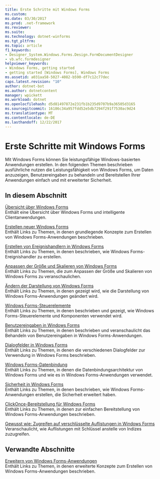 ```yaml
---
title: Erste Schritte mit Windows Forms
ms.custom: 
ms.date: 03/30/2017
ms.prod: .net-framework
ms.reviewer: 
ms.suite: 
ms.technology: dotnet-winforms
ms.tgt_pltfrm: 
ms.topic: article
f1_keywords:
- Designer_System.Windows.Forms.Design.FormDocumentDesigner
- vb.wfc.formdesigner
helpviewer_keywords:
- Windows Forms, getting started
- getting started [Windows Forms], Windows Forms
ms.assetid: a031aa58-5027-4082-b590-df7c12c77dec
caps.latest.revision: "10"
author: dotnet-bot
ms.author: dotnetcontent
manager: wpickett
ms.workload: dotnet
ms.openlocfilehash: d5d81497872e231fb1b235d9707b9a36505d3165
ms.sourcegitcommit: 16186c34a957fdd52e5db7294f291f7530ac9d24
ms.translationtype: MT
ms.contentlocale: de-DE
ms.lasthandoff: 12/22/2017
---
```

# <a name="getting-started-with-windows-forms"></a>Erste Schritte mit Windows Forms
Mit Windows Forms können Sie leistungsfähige Windows-basierten Anwendungen erstellen. In den folgenden Themen beschrieben ausführliche nutzen die Leistungsfähigkeit von Windows Forms, um Daten anzuzeigen, Benutzereingaben zu behandeln und Bereitstellen Ihrer Anwendungen einfach und mit erweiterter Sicherheit.  
  
## <a name="in-this-section"></a>In diesem Abschnitt  
 [Übersicht über Windows Forms](../../../docs/framework/winforms/windows-forms-overview.md)  
 Enthält eine Übersicht über Windows Forms und intelligente Clientanwendungen.  
  
 [Erstellen neuer Windows Forms](../../../docs/framework/winforms/creating-a-new-windows-form.md)  
 Enthält Links zu Themen, in denen grundlegende Konzepte zum Erstellen von Windows Forms-Anwendungen beschrieben.  
  
 [Erstellen von Ereignishandlern in Windows Forms](../../../docs/framework/winforms/creating-event-handlers-in-windows-forms.md)  
 Enthält Links zu Themen, in denen beschrieben, wie Windows Forms-Ereignishandler zu erstellen.  
  
 [Anpassen der Größe und Skalieren von Windows Forms](../../../docs/framework/winforms/adjusting-the-size-and-scale-of-windows-forms.md)  
 Enthält Links zu Themen, die zum Anpassen der Größe und Skalieren von Windows Forms zu veranschaulichen.  
  
 [Ändern der Darstellung von Windows Forms](../../../docs/framework/winforms/changing-the-appearance-of-windows-forms.md)  
 Enthält Links zu Themen, in denen gezeigt wird, wie die Darstellung von Windows Forms-Anwendungen geändert wird.  
  
 [Windows Forms-Steuerelemente](../../../docs/framework/winforms/controls/index.md)  
 Enthält Links zu Themen, in denen beschrieben und gezeigt, wie Windows Forms-Steuerelemente und Komponenten verwendet wird.  
  
 [Benutzereingaben in Windows Forms](../../../docs/framework/winforms/user-input-in-windows-forms.md)  
 Enthält Links zu Themen, in denen beschrieben und veranschaulicht das Behandeln von Benutzereingaben in Windows Forms-Anwendungen.  
  
 [Dialogfelder in Windows Forms](../../../docs/framework/winforms/dialog-boxes-in-windows-forms.md)  
 Enthält Links zu Themen, in denen die verschiedenen Dialogfelder zur Verwendung in Windows Forms beschrieben.  
  
 [Windows Forms-Datenbindung](../../../docs/framework/winforms/windows-forms-data-binding.md)  
 Enthält Links zu Themen, in denen die Datenbindungsarchitektur von Windows Forms und wie es in Windows Forms-Anwendungen verwendet.  
  
 [Sicherheit in Windows Forms](../../../docs/framework/winforms/windows-forms-security.md)  
 Enthält Links zu Themen, in denen beschrieben, wie Windows Forms-Anwendungen erstellen, die Sicherheit erweitert haben.  
  
 [ClickOnce-Bereitstellung für Windows Forms](../../../docs/framework/winforms/clickonce-deployment-for-windows-forms.md)  
 Enthält Links zu Themen, in denen zur einfachen Bereitstellung von Windows Forms-Anwendungen beschrieben.  
  
 [Gewusst wie: Zugreifen auf verschlüsselte Auflistungen in Windows Forms](../../../docs/framework/winforms/how-to-access-keyed-collections-in-windows-forms.md)  
 Veranschaulicht, wie Auflistungen mit Schlüssel anstelle von Indizes zuzugreifen.  
  
## <a name="related-sections"></a>Verwandte Abschnitte  
 [Erweitern von Windows Forms-Anwendungen](../../../docs/framework/winforms/advanced/index.md)  
 Enthält Links zu Themen, in denen erweiterte Konzepte zum Erstellen von Windows Forms-Anwendungen beschrieben.
